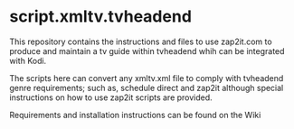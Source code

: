# script.xmltv.tvheadend
This repository contains the instructions and files to use zap2it.com to produce and maintain a tv guide within tvheadend whih can be integrated with Kodi.<p>
The scripts here can convert any xmltv.xml file to comply with tvheadend genre requirements; such as, schedule direct and zap2it although special instructions on how to use zap2it scripts are provided.<p>
Requirements and installation instructions can be found on the Wiki

